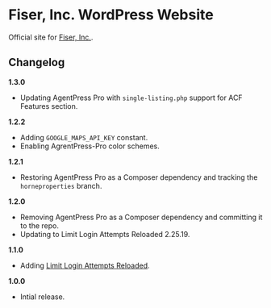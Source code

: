 # Fiser, Inc. WordPress Website

Official site for [Fiser, Inc.](https://fiserinc.com).

## Changelog

__1.3.0__
* Updating AgentPress Pro with `single-listing.php` support for ACF Features section.

__1.2.2__
* Adding `GOOGLE_MAPS_API_KEY` constant.
* Enabling AgrentPress-Pro color schemes.

__1.2.1__
* Restoring AgentPress Pro as a Composer dependency and tracking the `horneproperties` branch.

__1.2.0__
* Removing AgentPress Pro as a Composer dependency and committing it to the repo.
* Updating to Limit Login Attempts Reloaded 2.25.19.

__1.1.0__
* Adding [Limit Login Attempts Reloaded](https://wordpress.org/plugins/limit-login-attempts-reloaded/).

__1.0.0__
* Intial release.